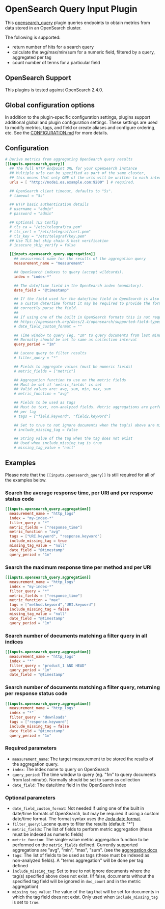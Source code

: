 # OpenSearch Query Input Plugin

This [opensearch_query](https://opensearch.org/) plugin queries endpoints
to obtain metrics from data stored in an OpenSearch cluster.

The following is supported:

- return number of hits for a search query
- calculate the avg/max/min/sum for a numeric field, filtered by a query,
  aggregated per tag
- count number of terms for a particular field

## OpenSearch Support

This plugins is tested against OpenSearch 2.4.0.

## Global configuration options <!-- @/docs/includes/plugin_config.md -->

In addition to the plugin-specific configuration settings, plugins support
additional global and plugin configuration settings. These settings are used to
modify metrics, tags, and field or create aliases and configure ordering, etc.
See the [CONFIGURATION.md][CONFIGURATION.md] for more details.

[CONFIGURATION.md]: ../../../docs/CONFIGURATION.md

## Configuration

```toml @sample.conf
# Derive metrics from aggregating OpenSearch query results
[[inputs.opensearch_query]]
  ## The full HTTP endpoint URL for your OpenSearch instance
  ## Multiple urls can be specified as part of the same cluster,
  ## this means that only ONE of the urls will be written to each interval.
  urls = [ "http://node1.os.example.com:9200" ] # required.

  ## OpenSearch client timeout, defaults to "5s".
  # timeout = "5s"

  ## HTTP basic authentication details
  # username = "admin"
  # password = "admin"

  ## Optional TLS Config
  # tls_ca = "/etc/telegraf/ca.pem"
  # tls_cert = "/etc/telegraf/cert.pem"
  # tls_key = "/etc/telegraf/key.pem"
  ## Use TLS but skip chain & host verification
  # insecure_skip_verify = false

  [[inputs.opensearch_query.aggregation]]
    ## measurement name for the results of the aggregation query
    measurement_name = "measurement"

    ## OpenSearch indexes to query (accept wildcards).
    index = "index-*"

    ## The date/time field in the OpenSearch index (mandatory).
    date_field = "@timestamp"

    ## If the field used for the date/time field in OpenSearch is also using
    ## a custom date/time format it may be required to provide the format to
    ## correctly parse the field.
    ##
    ## If using one of the built in OpenSearch formats this is not required.
    ## https://opensearch.org/docs/2.4/opensearch/supported-field-types/date/#built-in-formats
    # date_field_custom_format = ""

    ## Time window to query (eg. "1m" to query documents from last minute).
    ## Normally should be set to same as collection interval
    query_period = "1m"

    ## Lucene query to filter results
    # filter_query = "*"

    ## Fields to aggregate values (must be numeric fields)
    # metric_fields = ["metric"]

    ## Aggregation function to use on the metric fields
    ## Must be set if 'metric_fields' is set
    ## Valid values are: avg, sum, min, max, sum
    # metric_function = "avg"

    ## Fields to be used as tags
    ## Must be text, non-analyzed fields. Metric aggregations are performed
    ## per tag
    # tags = ["field.keyword", "field2.keyword"]

    ## Set to true to not ignore documents when the tag(s) above are missing
    # include_missing_tag = false

    ## String value of the tag when the tag does not exist
    ## Used when include_missing_tag is true
    # missing_tag_value = "null"
```

## Examples

Please note that the `[[inputs.opensearch_query]]` is still required for all
of the examples below.

### Search the average response time, per URI and per response status code

```toml
[[inputs.opensearch_query.aggregation]]
  measurement_name = "http_logs"
  index = "my-index-*"
  filter_query = "*"
  metric_fields = ["response_time"]
  metric_function = "avg"
  tags = ["URI.keyword", "response.keyword"]
  include_missing_tag = true
  missing_tag_value = "null"
  date_field = "@timestamp"
  query_period = "1m"
```

### Search the maximum response time per method and per URI

```toml
[[inputs.opensearch_query.aggregation]]
  measurement_name = "http_logs"
  index = "my-index-*"
  filter_query = "*"
  metric_fields = ["response_time"]
  metric_function = "max"
  tags = ["method.keyword","URI.keyword"]
  include_missing_tag = false
  missing_tag_value = "null"
  date_field = "@timestamp"
  query_period = "1m"
```

### Search number of documents matching a filter query in all indices

```toml
[[inputs.opensearch_query.aggregation]]
  measurement_name = "http_logs"
  index = "*"
  filter_query = "product_1 AND HEAD"
  query_period = "1m"
  date_field = "@timestamp"
```

### Search number of documents matching a filter query, returning per response status code

```toml
[[inputs.opensearch_query.aggregation]]
  measurement_name = "http_logs"
  index = "*"
  filter_query = "downloads"
  tags = ["response.keyword"]
  include_missing_tag = false
  date_field = "@timestamp"
  query_period = "1m"
```

### Required parameters

- `measurement_name`: The target measurement to be stored the results of the
  aggregation query.
- `index`: The index name to query on OpenSearch
- `query_period`: The time window to query (eg. "1m" to query documents from
  last minute). Normally should be set to same as collection
- `date_field`: The date/time field in the OpenSearch index

### Optional parameters

- `date_field_custom_format`: Not needed if using one of the built in date/time
  formats of OpenSearch, but may be required if using a custom date/time
  format. The format syntax uses the [Joda date format][joda].
- `filter_query`: Lucene query to filter the results (default: "\*")
- `metric_fields`: The list of fields to perform metric aggregation (these must
  be indexed as numeric fields)
- `metric_funcion`: The single-value metric aggregation function to be performed
  on the `metric_fields` defined. Currently supported aggregations are "avg",
  "min", "max", "sum". (see the [aggregation docs][agg]
- `tags`: The list of fields to be used as tags (these must be indexed as
  non-analyzed fields). A "terms aggregation" will be done per tag defined
- `include_missing_tag`: Set to true to not ignore documents where the tag(s)
  specified above does not exist. (If false, documents without the specified tag
  field will be ignored in `doc_count` and in the metric aggregation)
- `missing_tag_value`: The value of the tag that will be set for documents in
  which the tag field does not exist. Only used when `include_missing_tag` is
  set to `true`.

[joda]: https://opensearch.org/docs/2.4/opensearch/supported-field-types/date/#custom-formats
[agg]: https://opensearch.org/docs/2.4/opensearch/aggregations/
